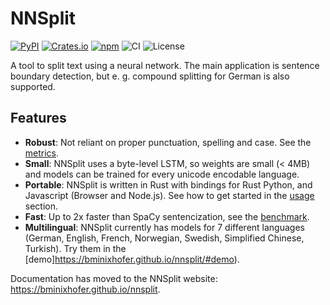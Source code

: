 # NNSplit

[![PyPI](https://img.shields.io/pypi/v/nnsplit)](https://pypi.org/project/nnsplit/)
[![Crates.io](https://img.shields.io/crates/v/nnsplit)](https://crates.io/crates/nnsplit)
[![npm](https://img.shields.io/npm/v/nnsplit)](https://www.npmjs.com/package/nnsplit)
![CI](https://github.com/bminixhofer/nnsplit/workflows/CI/badge.svg)
![License](https://img.shields.io/github/license/bminixhofer/nnsplit)

A tool to split text using a neural network. The main application is sentence boundary detection, but e. g. compound splitting for German is also supported.

## Features

- __Robust__: Not reliant on proper punctuation, spelling and case. See the [metrics](https://bminixhofer.github.io/nnsplit/#metrics).
- __Small__: NNSplit uses a byte-level LSTM, so weights are small (< 4MB) and models can be trained for every unicode encodable language.
- __Portable__: NNSplit is written in Rust with bindings for Rust Python, and Javascript (Browser and Node.js). See how to get started in the [usage](https://bminixhofer.github.io/nnsplit/#usage) section.
- __Fast__: Up to 2x faster than SpaCy sentencization, see the [benchmark](https://bminixhofer.github.io/nnsplit/#benchmark).
- __Multilingual__: NNSplit currently has models for 7 different languages (German, English, French, Norwegian, Swedish, Simplified Chinese, Turkish). Try them in the [demo]https://bminixhofer.github.io/nnsplit/#demo).

Documentation has moved to the NNSplit website: https://bminixhofer.github.io/nnsplit.